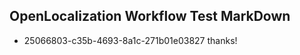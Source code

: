 ## OpenLocalization Workflow Test MarkDown
* 25066803-c35b-4693-8a1c-271b01e03827 thanks!

<!--HONumber=Jul16_HO4-->


